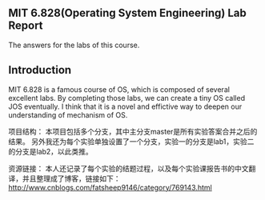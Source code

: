 MIT 6.828(Operating System Engineering) Lab Report 
---
  The answers for the labs of this course. 

Introduction
---
  MIT 6.828 is a famous course of OS, which is composed of several excellent labs. By completing those labs, we can create a tiny OS called JOS eventually. I think that it is a novel and effictive way to deepen our understanding of mechanism of OS.

项目结构：
  本项目包括多个分支，其中主分支master是所有实验答案合并之后的结果。
  另外我还为每个实验单独设置了一个分支，实验一的分支是lab1，实验二的分支是lab2，以此类推。
  
资源链接：
  本人还记录了每个实验的结题过程，以及每个实验课报告书的中文翻译，并且整理成了博客，链接如下：
    http://www.cnblogs.com/fatsheep9146/category/769143.html
    

    
